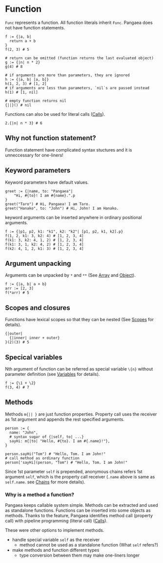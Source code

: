 # Function

`Func` represents a function. All function literals inherit `Func`.
Pangaea does not have function statements.

```pangaea
f := {|a, b|
  return a + b
}
f(2, 3) # 5

# return can be omitted (function returns the last evaluated object)
g := {|n| n * 2}
g(4) # 8

# if arguments are more than parameters, they are ignored
h := {|a, b| [a, b]}
h(1, 2, 3) # [1, 2]
# if arguments are less than parameters, `nil`s are passed instead
h(1) # [1, nil]

# empty function returns nil
{||}() # nil
```

Functions can also be used for literal calls ([Calls](./calls.md)).

```pangaea
2.{|n| n * 3} # 6
```

## Why not function statement?

Function statement have complicated syntax stuctures and it is unneccessary for one-liners!

## Keyword parameters

Keyword parameters have default values.

```pangaea
greet := {|name, to: "Pangaea"|
    "Hi, #{to}! I am #{name}.".p
}
greet("Taro") # Hi, Pangaea! I am Taro.
greet("Hanako", to: "John") # Hi, John! I am Hanako.
```

keyword arguments can be inserted anywhere in ordinary positional arguments.

```pangaea
f := {|p1, p2, k1: "k1", k2: "k2"| [p1, p2, k1, k2].p}
f(1, 2, k1: 3, k2: 4) # [1, 2, 3, 4]
f(k1: 3, k2: 4, 1, 2) # [1, 2, 3, 4]
f(k1: 3, 1, k2: 4, 2) # [1, 2, 3, 4]
f(k2: 4, 1, 2, k1: 3) # [1, 2, 3, 4]
```

## Argument unpacking

Arguments can be unpacked by `*` and `**` (See [Array](./array.md) and [Object](./object.md)).

```pangaea
f := {|a, b| a + b}
arr := [2, 3]
f(*arr) # 5
```

## Scopes and closures

Functions have lexical scopes so that they can be nested (See [Scopes](./scopes.md) for details).

```pangaea
{|outer|
  {|inner| inner + outer}
}(2)(3) # 5
```

## Specical variables

Nth argument of function can be referred as special variable `\{n}` without parameter definition (see [Variables](./variables.md) for details).

```pangaea
f := {\1 + \2}
f(3, 4) # 7
```

## Methods

Methods `m{|| }` are just function properties.
Property call uses the receiver as 1st argument and appends the rest specified arguments.

```pangaea
person := {
  name: "John",
  # syntax sugar of {|self, to| ...}
  sayHi: m{|to| "Hello, #{to}. I am #{.name}!"},
}

person.sayHi("Tom") # "Hello, Tom. I am John!"
# call method as ordinary function
person['sayHi](person, "Tom") # "Hello, Tom. I am John!"
```

Since 1st parameter `self` is prepended, anonymous chains refers 1st argument `self`, which is the property call receiver (`.name` above is same as `self.name`. see [Chains](./chains.md) for more details).

### Why is a method a function?

Pangaea keeps callable system simple. Methods can be extracted and used as standalone functions. Functions can be inserted into some objects as methods.
Thanks to the feature, Pangaea identifies method call (property call) with pipeline programming (literal call) ([Calls](./calls.md)).

These were other options to implement methods.

- handle special variable `self` as the receiver
    - method cannot be used as a standalone function (What `self` refers?)
- make methods and function different types
    - type conversion between them may make one-liners longer 
